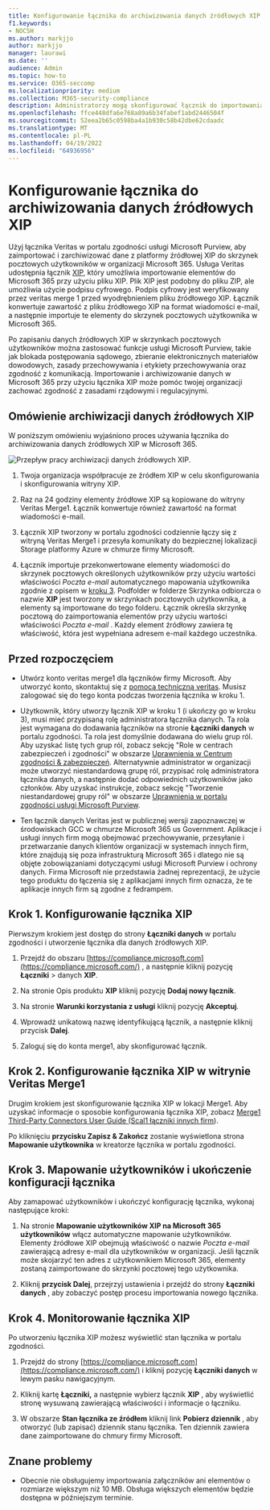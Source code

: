 ```yaml
---
title: Konfigurowanie łącznika do archiwizowania danych źródłowych XIP w Microsoft 365
f1.keywords:
- NOCSH
ms.author: markjjo
author: markjjo
manager: laurawi
ms.date: ''
audience: Admin
ms.topic: how-to
ms.service: O365-seccomp
ms.localizationpriority: medium
ms.collection: M365-security-compliance
description: Administratorzy mogą skonfigurować łącznik do importowania i archiwizowania danych źródłowych XIP z usługi Veritas do Microsoft 365. Ten łącznik umożliwia archiwizowanie danych ze źródeł danych innych firm w Microsoft 365. Po zarchiwizowania tych danych można zarządzać danymi innych firm za pomocą funkcji zgodności, takich jak blokada prawna, wyszukiwanie zawartości i zasady przechowywania.
ms.openlocfilehash: ffce448dfa6e768a89a6b34fabef1abd2446504f
ms.sourcegitcommit: 52eea2b65c0598ba4a1b930c58b42dbe62cdaadc
ms.translationtype: MT
ms.contentlocale: pl-PL
ms.lasthandoff: 04/19/2022
ms.locfileid: "64936956"
---
```

# <a name="set-up-a-connector-to-archive-xip-source-data"></a>Konfigurowanie łącznika do archiwizowania danych źródłowych XIP

Użyj łącznika Veritas w portalu zgodności usługi Microsoft Purview, aby zaimportować i zarchiwizować dane z platformy źródłowej XIP do skrzynek pocztowych użytkowników w organizacji Microsoft 365. Usługa Veritas udostępnia łącznik [XIP](https://globanet.com/xip/), który umożliwia importowanie elementów do Microsoft 365 przy użyciu pliku XIP. Plik XIP jest podobny do pliku ZIP, ale umożliwia użycie podpisu cyfrowego. Podpis cyfrowy jest weryfikowany przez veritas merge 1 przed wyodrębnieniem pliku źródłowego XIP. Łącznik konwertuje zawartość z pliku źródłowego XIP na format wiadomości e-mail, a następnie importuje te elementy do skrzynek pocztowych użytkownika w Microsoft 365.

Po zapisaniu danych źródłowych XIP w skrzynkach pocztowych użytkowników można zastosować funkcje usługi Microsoft Purview, takie jak blokada postępowania sądowego, zbieranie elektronicznych materiałów dowodowych, zasady przechowywania i etykiety przechowywania oraz zgodność z komunikacją. Importowanie i archiwizowanie danych w Microsoft 365 przy użyciu łącznika XIP może pomóc twojej organizacji zachować zgodność z zasadami rządowymi i regulacyjnymi.

## <a name="overview-of-archiving-the-xip-source-data"></a>Omówienie archiwizacji danych źródłowych XIP

W poniższym omówieniu wyjaśniono proces używania łącznika do archiwizowania danych źródłowych XIP w Microsoft 365.

![Przepływ pracy archiwizacji danych źródłowych XIP.](../media/XIPConnectorWorkflow.png)

1. Twoja organizacja współpracuje ze źródłem XIP w celu skonfigurowania i skonfigurowania witryny XIP.

2. Raz na 24 godziny elementy źródłowe XIP są kopiowane do witryny Veritas Merge1. Łącznik konwertuje również zawartość na format wiadomości e-mail.

3. Łącznik XIP tworzony w portalu zgodności codziennie łączy się z witryną Veritas Merge1 i przesyła komunikaty do bezpiecznej lokalizacji Storage platformy Azure w chmurze firmy Microsoft.

4. Łącznik importuje przekonwertowane elementy wiadomości do skrzynek pocztowych określonych użytkowników przy użyciu wartości właściwości *Poczta e-mail* automatycznego mapowania użytkownika zgodnie z opisem w [kroku 3](#step-3-map-users-and-complete-the-connector-setup). Podfolder w folderze Skrzynka odbiorcza o nazwie **XIP** jest tworzony w skrzynkach pocztowych użytkownika, a elementy są importowane do tego folderu. Łącznik określa skrzynkę pocztową do zaimportowania elementów przy użyciu wartości właściwości *Poczta e-mail* . Każdy element źródłowy zawiera tę właściwość, która jest wypełniana adresem e-mail każdego uczestnika.

## <a name="before-you-begin"></a>Przed rozpoczęciem

- Utwórz konto veritas merge1 dla łączników firmy Microsoft. Aby utworzyć konto, skontaktuj się z [pomocą techniczną veritas](https://www.veritas.com/content/support/). Musisz zalogować się do tego konta podczas tworzenia łącznika w kroku 1.

- Użytkownik, który utworzy łącznik XIP w kroku 1 (i ukończy go w kroku 3), musi mieć przypisaną rolę administratora łącznika danych. Ta rola jest wymagana do dodawania łączników na stronie **Łączniki danych** w portalu zgodności. Ta rola jest domyślnie dodawana do wielu grup ról. Aby uzyskać listę tych grup ról, zobacz sekcję "Role w centrach zabezpieczeń i zgodności" w obszarze [Uprawnienia w Centrum zgodności & zabezpieczeń](../security/office-365-security/permissions-in-the-security-and-compliance-center.md#roles-in-the-security--compliance-center). Alternatywnie administrator w organizacji może utworzyć niestandardową grupę ról, przypisać rolę administratora łącznika danych, a następnie dodać odpowiednich użytkowników jako członków. Aby uzyskać instrukcje, zobacz sekcję "Tworzenie niestandardowej grupy ról" w obszarze [Uprawnienia w portalu zgodności usługi Microsoft Purview](microsoft-365-compliance-center-permissions.md#create-a-custom-role-group).

- Ten łącznik danych Veritas jest w publicznej wersji zapoznawczej w środowiskach GCC w chmurze Microsoft 365 us Government. Aplikacje i usługi innych firm mogą obejmować przechowywanie, przesyłanie i przetwarzanie danych klientów organizacji w systemach innych firm, które znajdują się poza infrastrukturą Microsoft 365 i dlatego nie są objęte zobowiązaniami dotyczącymi usługi Microsoft Purview i ochrony danych. Firma Microsoft nie przedstawia żadnej reprezentacji, że użycie tego produktu do łączenia się z aplikacjami innych firm oznacza, że te aplikacje innych firm są zgodne z fedrampem.

## <a name="step-1-set-up-the-xip-connector"></a>Krok 1. Konfigurowanie łącznika XIP

Pierwszym krokiem jest dostęp do strony **Łączniki danych** w portalu zgodności i utworzenie łącznika dla danych źródłowych XIP.

1. Przejdź do obszaru [https://compliance.microsoft.com](https://compliance.microsoft.com/) , a następnie kliknij pozycję **Łączniki** \> danych **XIP**.

2. Na stronie Opis produktu **XIP** kliknij pozycję **Dodaj nowy łącznik**.

3. Na stronie **Warunki korzystania z usługi** kliknij pozycję **Akceptuj**.

4. Wprowadź unikatową nazwę identyfikującą łącznik, a następnie kliknij przycisk **Dalej**.

5. Zaloguj się do konta merge1, aby skonfigurować łącznik.

## <a name="step-2-configure-the-xip-connector-on-the-veritas-merge1-site"></a>Krok 2. Konfigurowanie łącznika XIP w witrynie Veritas Merge1

Drugim krokiem jest skonfigurowanie łącznika XIP w lokacji Merge1. Aby uzyskać informacje o sposobie konfigurowania łącznika XIP, zobacz [Merge1 Third-Party Connectors User Guide (Scal1 łączniki innych firm](https://docs.ms.merge1.globanetportal.com/Merge1%20Third-Party%20Connectors%20XIP%20User%20Guide%20.pdf)).

Po kliknięciu **przycisku Zapisz & Zakończ** zostanie wyświetlona strona **Mapowanie użytkownika** w kreatorze łącznika w portalu zgodności.

## <a name="step-3-map-users-and-complete-the-connector-setup"></a>Krok 3. Mapowanie użytkowników i ukończenie konfiguracji łącznika

Aby zamapować użytkowników i ukończyć konfigurację łącznika, wykonaj następujące kroki:

1. Na stronie **Mapowanie użytkowników XIP na Microsoft 365 użytkowników** włącz automatyczne mapowanie użytkowników. Elementy źródłowe XIP obejmują właściwość o nazwie *Poczta e-mail* zawierającą adresy e-mail dla użytkowników w organizacji. Jeśli łącznik może skojarzyć ten adres z użytkownikiem Microsoft 365, elementy zostaną zaimportowane do skrzynki pocztowej tego użytkownika.

2. Kliknij **przycisk Dalej**, przejrzyj ustawienia i przejdź do strony **Łączniki danych** , aby zobaczyć postęp procesu importowania nowego łącznika.

## <a name="step-4-monitor-the-xip-connector"></a>Krok 4. Monitorowanie łącznika XIP

Po utworzeniu łącznika XIP możesz wyświetlić stan łącznika w portalu zgodności.

1. Przejdź do strony [https://compliance.microsoft.com](https://compliance.microsoft.com/) i kliknij pozycję **Łączniki danych** w lewym pasku nawigacyjnym.

2. Kliknij kartę **Łączniki,** a następnie wybierz łącznik **XIP** , aby wyświetlić stronę wysuwaną zawierającą właściwości i informacje o łączniku.

3. W obszarze **Stan łącznika ze źródłem** kliknij link **Pobierz dziennik** , aby otworzyć (lub zapisać) dziennik stanu łącznika. Ten dziennik zawiera dane zaimportowane do chmury firmy Microsoft.

## <a name="known-issues"></a>Znane problemy

- Obecnie nie obsługujemy importowania załączników ani elementów o rozmiarze większym niż 10 MB. Obsługa większych elementów będzie dostępna w późniejszym terminie.